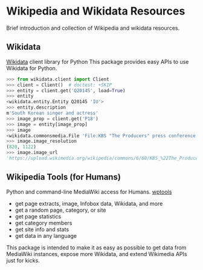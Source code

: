 # Wikipedia and Wikidata Resources
Brief introduction and collection of Wikipedia and wikidata resources.

## Wikidata
[Wikidata](https://github.com/dahlia/wikidata) client library for Python
This package provides easy APIs to use Wikidata for Python.

```python
>>> from wikidata.client import Client
>>> client = Client()  # doctest: +SKIP
>>> entity = client.get('Q20145', load=True)
>>> entity
<wikidata.entity.Entity Q20145 'IU'>
>>> entity.description
m'South Korean singer and actress'
>>> image_prop = client.get('P18')
>>> image = entity[image_prop]
>>> image
<wikidata.commonsmedia.File 'File:KBS "The Producers" press conference, 11 May 2015 10.jpg'>
>>> image.image_resolution
(820, 1122)
>>> image.image_url
'https://upload.wikimedia.org/wikipedia/commons/6/60/KBS_%22The_Producers%22_press_conference%2C_11_May_2015_10.jpg'
```

## Wikipedia Tools (for Humans)
Python and command-line MediaWiki access for Humans. 
[wptools](https://github.com/siznax/wptools)

- get page extracts, image, Infobox data, Wikidata, and more
- get a random page, category, or site
- get page statistics
- get category members
- get site info and stats
- get data in any language

This package is intended to make it as easy as possible to get data from MediaWiki instances, expose more Wikidata, and extend Wikimedia APIs just for kicks. 
